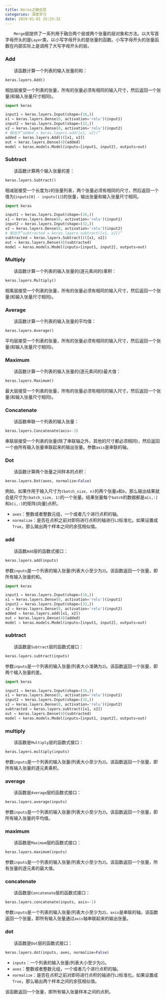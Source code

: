 ```yaml
---
title: Keras之融合层
categories: 深度学习
date: 2019-01-01 15:23:32
---
```

&emsp;&emsp;`Merge`层提供了一系列用于融合两个层或两个张量的层对象和方法。以大写首字母开头的是`Layer`类，以小写字母开头的是张量的函数。小写字母开头的张量函数在内部实际上是调用了大写字母开头的层。<!--more-->

### Add

&emsp;&emsp;该函数计算一个列表的输入张量的和：

``` python
keras.layers.Add()
```

相加层接受一个列表的张量，所有的张量必须有相同的输入尺寸，然后返回一个张量(和输入张量尺寸相同)。

``` python
import keras

input1 = keras.layers.Input(shape=(16,))
x1 = keras.layers.Dense(8, activation='relu')(input1)
input2 = keras.layers.Input(shape=(32,))
x2 = keras.layers.Dense(8, activation='relu')(input2)
# 相当于“added = keras.layers.add([x1, x2])”
added = keras.layers.Add()([x1, x2])
out = keras.layers.Dense(4)(added)
model = keras.models.Model(inputs=[input1, input2], outputs=out)
```

### Subtract

&emsp;&emsp;该函数计算两个输入张量的差：

``` python
keras.layers.Subtract()
```

相减层接受一个长度为`2`的张量列表，两个张量必须有相同的尺寸，然后返回一个值为(`inputs[0] - inputs[1]`)的张量，输出张量和输入张量尺寸相同。

``` python
import keras

input1 = keras.layers.Input(shape=(16,))
x1 = keras.layers.Dense(8, activation='relu')(input1)
input2 = keras.layers.Input(shape=(32,))
x2 = keras.layers.Dense(8, activation='relu')(input2)
# 相当于“subtracted = keras.layers.subtract([x1, x2])”
subtracted = keras.layers.Subtract()([x1, x2])
out = keras.layers.Dense(4)(subtracted)
model = keras.models.Model(inputs=[input1, input2], outputs=out)
```

### Multiply

&emsp;&emsp;该函数计算一个列表的输入张量的(逐元素间的)乘积：

``` python
keras.layers.Multiply()
```

相乘层接受一个列表的张量，所有的张量必须有相同的输入尺寸，然后返回一个张量(和输入张量尺寸相同)。

### Average

&emsp;&emsp;该函数计算一个列表的输入张量的平均值：

``` python
keras.layers.Average()
```

平均层接受一个列表的张量，所有的张量必须有相同的输入尺寸，然后返回一个张量(和输入张量尺寸相同)。

### Maximum

&emsp;&emsp;该函数计算一个列表的输入张量的(逐元素间的)最大值：

``` python
keras.layers.Maximum()
```

最大层接受一个列表的张量，所有的张量必须有相同的输入尺寸，然后返回一个张量(和输入张量尺寸相同)。

### Concatenate

&emsp;&emsp;该函数串联一个列表的输入张量：

``` python
keras.layers.Concatenate(axis=-1)
```

串联层接受一个列表的张量(除了串联轴之外，其他的尺寸都必须相同)，然后返回一个由所有输入张量串联起来的输出张量。参数`axis`是串联的轴。

### Dot

&emsp;&emsp;该函数计算两个张量之间样本的点积：

``` python
keras.layers.Dot(axes, normalize=False)
```

例如，如果作用于输入尺寸为`(batch_size, n)`的两个张量`a`和`b`，那么输出结果就会是尺寸为`(batch_size, 1)`的一个张量。结果张量每个`batch`的数据都是`a[i,:]`和`b[i,:]`的矩阵(向量)点积。

- `axes`：整数或者整数元组，一个或者几个进行点积的轴。
- `normalize`：是否在点积之前对即将进行点积的轴进行`L2`标准化。如果设置成`True`，那么输出两个样本之间的余弦相似值。

### add

&emsp;&emsp;该函数`Add`层的函数式接口：

``` python
keras.layers.add(inputs)
```

参数`inputs`是一个列表的输入张量(列表大小至少为`2`)。该函数返回一个张量，即所有输入张量的和。

``` python
import keras

input1 = keras.layers.Input(shape=(16,))
x1 = keras.layers.Dense(8, activation='relu')(input1)
input2 = keras.layers.Input(shape=(32,))
x2 = keras.layers.Dense(8, activation='relu')(input2)
added = keras.layers.add([x1, x2])
out = keras.layers.Dense(4)(added)
model = keras.models.Model(inputs=[input1, input2], outputs=out)
```

### subtract

&emsp;&emsp;该函数是`Subtract`层的函数式接口：

``` python
keras.layers.subtract(inputs)
```

参数`inputs`是一个列表的输入张量(列表大小准确为`2`)。该函数返回一个张量，即两个输入张量的差。

``` python
import keras

input1 = keras.layers.Input(shape=(16,))
x1 = keras.layers.Dense(8, activation='relu')(input1)
input2 = keras.layers.Input(shape=(32,))
x2 = keras.layers.Dense(8, activation='relu')(input2)
subtracted = keras.layers.subtract([x1, x2])
out = keras.layers.Dense(4)(subtracted)
model = keras.models.Model(inputs=[input1, input2], outputs=out)
```

### multiply

&emsp;&emsp;该函数是`Multiply`层的函数式接口：

``` python
keras.layers.multiply(inputs)
```

参数`inputs`是一个列表的输入张量(列表大小至少为`2`)。该函数返回一个张量，即所有输入张量的逐元素乘积。

### average

&emsp;&emsp;该函数是`Average`层的函数式接口：

``` python
keras.layers.average(inputs)
```

参数`inputs`是一个列表的输入张量(列表大小至少为`2`)。该函数返回一个张量，即所有输入张量的平均值。

### maximum

&emsp;&emsp;该函数是`Maximum`层的函数式接口：

``` python
keras.layers.maximum(inputs)
```

参数`inputs`是一个列表的输入张量(列表大小至少为`2`)。该函数返回一个张量，所有张量的逐元素的最大值。

### concatenate

&emsp;&emsp;该函数是`Concatenate`层的函数式接口：

``` python
keras.layers.concatenate(inputs, axis=-1)
```

参数`inputs`是一个列表的输入张量(列表大小至少为`2`)，`axis`是串联的轴。该函数返回一个张量，即所有输入张量通过`axis`轴串联起来的输出张量。

### dot

&emsp;&emsp;该函数是`Dot`层的函数式接口：

``` python
keras.layers.dot(inputs, axes, normalize=False)
```

- `inputs`：一个列表的输入张量(列表大小至少为`2`)。
- `axes`：整数或者整数元组，一个或者几个进行点积的轴。
- `normalize`：是否在点积之前对即将进行点积的轴进行`L2`标准化。如果设置成`True`，那么输出两个样本之间的余弦相似值。

该函数返回一个张量，即所有输入张量样本之间的点积。